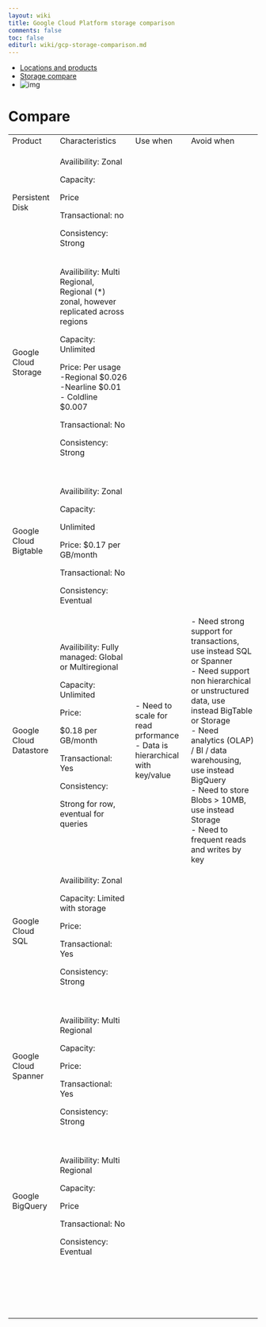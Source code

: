 ```yaml
---
layout: wiki
title: Google Cloud Platform storage comparison
comments: false
toc: false
editurl: wiki/gcp-storage-comparison.md
---
```

* [Locations and products](https://cloud.google.com/about/locations/)
* [Storage compare](https://cloud.google.com/storage-options/)
* ![img](https://cloud.google.com/images/storage-options/flowchart.svg)

# Compare

<table>
<tbody>
<tr>
<td>Product</td>
<td>Characteristics</td>
<td>Use when</td>
<td>Avoid when</td>
</tr>
<tr>
<td>Persistent Disk</td>
<td>
<p>Availibility: Zonal</p>
<p>Capacity:</p>
<p>Price</p>
<p>Transactional: no</p>
<p>Consistency: Strong</p>
</td>
<td>&nbsp;</td>
<td>&nbsp;</td>
</tr>
<tr>
<td>Google Cloud Storage</td>
<td>
<p>Availibility: Multi Regional, Regional (*) zonal, however replicated across regions</p>
<p>Capacity: Unlimited</p>
<p>Price:&nbsp;Per usage -Regional $0.026 -Nearline $0.01 - Coldline $0.007&nbsp;</p>
<p>Transactional: No</p>
<p>Consistency: Strong</p>
</td>
<td>&nbsp;</td>
<td>&nbsp;</td>
</tr>
<tr>
<td>Google Cloud Bigtable</td>
<td>&nbsp;
<p>Availibility: Zonal</p>
<p>Capacity:&nbsp;</p>
<p>Unlimited</p>
<p>Price:&nbsp;$0.17 per GB/month</p>
<p>Transactional: No</p>
<p>Consistency: Eventual</p>
</td>
<td>&nbsp;</td>
<td>&nbsp;</td>
</tr>
<tr>
<td>Google Cloud Datastore</td>
<td>
<p>Availibility: Fully managed: Global or Multiregional</p>
<p>Capacity: Unlimited</p>
<p>Price:&nbsp;</p>
<p>$0.18 per GB/month</p>
<p>Transactional: Yes</p>
<p>Consistency:&nbsp;</p>
<p>Strong for row, eventual for queries&nbsp;</p>
&nbsp;</td>
<td>- Need to scale for read prformance<br />- Data is hierarchical with key/value&nbsp;</td>
<td>- Need strong support for transactions, use instead SQL or Spanner<br />- Need support non hierarchical or unstructured data, use instead BigTable or Storage<br />- Need analytics (OLAP) / BI / data warehousing, use instead BigQuery<br />- Need to store Blobs &gt; 10MB, use instead Storage<br />- Need to frequent reads and writes by key&nbsp;</td>
</tr>
<tr>
<td>Google Cloud SQL</td>
<td>
<p>Availibility: Zonal</p>
<p>Capacity: Limited with storage</p>
<p>Price:</p>
<p>Transactional: Yes</p>
<p>Consistency: Strong</p>
</td>
<td>&nbsp;</td>
<td>&nbsp;</td>
</tr>
<tr>
<td>Google Cloud Spanner</td>
<td>&nbsp;
<p>Availibility: Multi Regional</p>
<p>Capacity:&nbsp;</p>
<p>Price:</p>
<p>Transactional: Yes</p>
<p>Consistency: Strong</p>
</td>
<td>&nbsp;</td>
<td>&nbsp;</td>
</tr>
<tr>
<td>Google BigQuery</td>
<td>&nbsp;
<p>Availibility: Multi Regional</p>
<p>Capacity:</p>
<p>Price</p>
<p>Transactional: No</p>
<p>Consistency: Eventual</p>
</td>
<td>&nbsp;</td>
<td>&nbsp;</td>
</tr>
<tr>
<td>&nbsp;</td>
<td>&nbsp;</td>
<td>&nbsp;</td>
<td>&nbsp;</td>
</tr>
<tr>
<td>&nbsp;</td>
<td>&nbsp;</td>
<td>&nbsp;</td>
<td>&nbsp;</td>
</tr>
<tr>
<td>&nbsp;</td>
<td>&nbsp;</td>
<td>&nbsp;</td>
<td>&nbsp;</td>
</tr>
<tr>
<td>&nbsp;</td>
<td>&nbsp;</td>
<td>&nbsp;</td>
<td>&nbsp;</td>
</tr>
</tbody>
</table>
